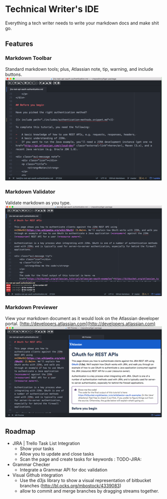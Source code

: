 # Technical Writer's IDE
Everything a tech writer needs to write your markdown docs and make shit go.

## Features

### Markdown Toolbar
Standard markdown tools; plus, Atlassian note, tip, warning, and include buttons.
![Toolbar](./img/toolbar.png)

### Markdown Validator
Validate markdown as you type.
![Validator](./img/validator.png)

### Markdown Previewer
View your markdown document as it would look on the Atlassian developer portal. [http://developers.atlassian.com](http://developers.atlassian.com)
![Previewer](./img/preview.png)

## Roadmap
* JIRA | Trello Task List Integration
  * Show your tasks
  * Allow you to update and close tasks
  * Scan the page and create tasks for keywords : TODO-JIRA:
* Grammar Checker
  * Integrate a Grammar API for doc validation
* Visual Github integration
    * Use the d3js library to show a visual representation of bitbucket branches (http://bl.ocks.org/mbostock/4339083)
    * allow to commit and merge branches by dragging streams together.
